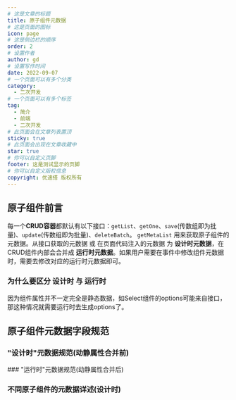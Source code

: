 ```yaml
---
# 这是文章的标题
title: 原子组件元数据
# 这是页面的图标
icon: page
# 这是侧边栏的顺序
order: 2
# 设置作者
author: gd
# 设置写作时间
date: 2022-09-07
# 一个页面可以有多个分类
category:
  - 二次开发
# 一个页面可以有多个标签
tag:
  - 简介
  - 前端
  - 二次开发
# 此页面会在文章列表置顶
sticky: true
# 此页面会出现在文章收藏中
star: true
# 你可以自定义页脚
footer: 这是测试显示的页脚
# 你可以自定义版权信息
copyright: 优速搭 版权所有
---
```


## 原子组件前言
每一个**CRUD容器**都默认有以下接口：`getList`、`getOne`、`save`(传数组即为批量)、`update`(传数组即为批量)、`deleteBatch`。
`getMetaList` 用来获取原子组件的元数据。从接口获取的元数据 或 在页面代码注入的元数据 为 **设计时元数据**，在CRUD组件内部会合并成 **运行时元数据**。如果用户需要在事件中修改组件元数据时，需要去修改对应的运行时元数据即可。
### 为什么要区分 设计时 与 运行时
因为组件属性并不一定完全是静态数据，如Select组件的options可能来自接口，那这种情况就需要运行时去生成options了。

## 原子组件元数据字段规范
### "设计时"元数据规范(动静属性合并前)
<AtomicMetaSpecific type="DesigntimeMeta" />
### "运行时"元数据规范(动静属性合并后)
<AtomicMetaSpecific />

### 不同原子组件的元数据详述(设计时)

<AtomicMetaSpecific v-model:type="detailCompType" is-detail-comp />


<script setup>
import { ref } from 'vue';

const detailCompType = ref("ComposeCompMeta")
</script>
